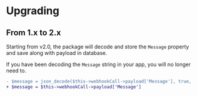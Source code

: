 # Upgrading

## From 1.x to 2.x

Starting from v2.0, the package will decode and store the `Message` property and save along with payload in database.

If you have been decoding the `Message` string in your app, you will no longer need to.

```diff
- $message = json_decode($this->webhookCall->payload['Message'], true, 512, JSON_THROW_ON_ERROR);
+ $message = $this->webhookCall->payload['Message']
```
